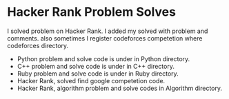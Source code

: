 # Hacker Rank Problem Solves

I solved problem on Hacker Rank. I added my solved with problem and comments. also sometimes I register codeforces competetion where codeforces directory.   

+ Python problem and solve code is under in Python directory.
+ C++ problem and solve code is under in C++ directory.
+ Ruby problem and solve code is under in Ruby directory. 
+ Hacker Rank, solved find google competetion code.
+ Hacker Rank, algorithm problem and solve codes in Algorithm directory.  
